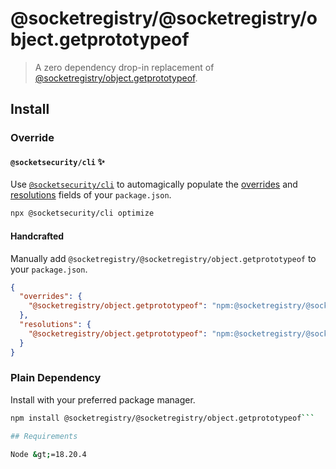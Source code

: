 # @socketregistry/@socketregistry/object.getprototypeof

> A zero dependency drop-in replacement of
> [@socketregistry/object.getprototypeof](https://www.npmjs.com/package/@socketregistry/object.getprototypeof).

## Install

### Override

#### `@socketsecurity/cli` :sparkles:

Use [`@socketsecurity/cli`](https://www.npmjs.com/package/@socketsecurity/cli)
to automagically populate the
[overrides](https://docs.npmjs.com/cli/v9/configuring-npm/package-json#overrides)
and [resolutions](https://yarnpkg.com/configuration/manifest#resolutions) fields
of your `package.json`.

```sh
npx @socketsecurity/cli optimize
```

#### Handcrafted

Manually add `@socketregistry/@socketregistry/object.getprototypeof` to your
`package.json`.

```json
{
  "overrides": {
    "@socketregistry/object.getprototypeof": "npm:@socketregistry/@socketregistry/object.getprototypeof@^1"
  },
  "resolutions": {
    "@socketregistry/object.getprototypeof": "npm:@socketregistry/@socketregistry/object.getprototypeof@^1"
  }
}
```

### Plain Dependency

Install with your preferred package manager.

````sh
npm install @socketregistry/@socketregistry/object.getprototypeof```

## Requirements

Node &gt;=18.20.4
````
